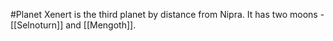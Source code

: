 #Planet
Xenert is the third planet by distance from Nipra. It has two moons - [[Selnoturn]] and [[Mengoth]].